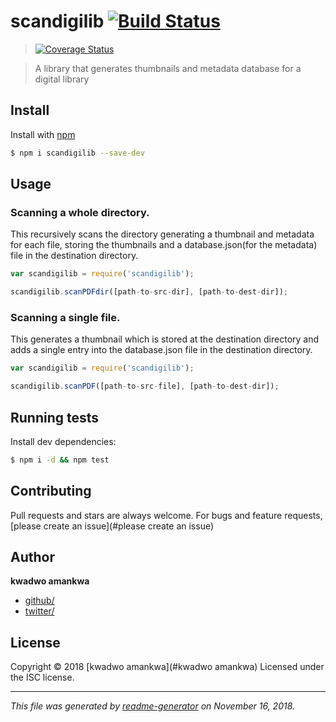 # scandigilib [![Build Status](https://travis-ci.org/citisolo/scandigilib.svg?branch=master)](https://travis-ci.org/citisolo/scandigilib)  
> [![Coverage Status](https://coveralls.io/repos/github/citisolo/scandigilib/badge.svg?branch=master)](https://coveralls.io/github/citisolo/scandigilib?branch=master)


> A library that generates thumbnails and metadata database for a digital library

## Install

Install with [npm](https://www.npmjs.com/)

```sh
$ npm i scandigilib --save-dev
```

## Usage

### Scanning a whole directory.

This recursively scans the directory generating a thumbnail and metadata for
each file, storing the thumbnails and a database.json(for the metadata) file in the destination directory.  

```js
var scandigilib = require('scandigilib');

scandigilib.scanPDFdir([path-to-src-dir], [path-to-dest-dir]);

```

### Scanning a single file.

This generates a thumbnail which is stored at the destination directory and adds a single entry into the database.json file in the destination directory.


```js
var scandigilib = require('scandigilib');

scandigilib.scanPDF([path-to-src-file], [path-to-dest-dir]);

```

## Running tests

Install dev dependencies:

```sh
$ npm i -d && npm test
```

## Contributing

Pull requests and stars are always welcome. For bugs and feature requests, [please create an issue](#please create an issue)

## Author

**kwadwo amankwa**

* [github/](https://github.com/citisolo)
* [twitter/](http://twitter.com/)

## License

Copyright © 2018 [kwadwo amankwa](#kwadwo amankwa)
Licensed under the ISC license.

***

_This file was generated by [readme-generator](https://github.com/jonschlinkert/readme-generator) on November 16, 2018._
